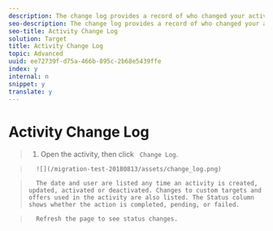 ```yaml
---
description: The change log provides a record of who changed your activities and when the changes occurred.
seo-description: The change log provides a record of who changed your activities and when the changes occurred.
seo-title: Activity Change Log
solution: Target
title: Activity Change Log
topic: Advanced
uuid: ee72739f-d75a-466b-895c-2b68e5439ffe
index: y
internal: n
snippet: y
translate: y
---
```


# Activity Change Log


>1. Open the activity, then click ` Change Log`.

>       ![](/migration-test-20180813/assets/change_log.png) 

>       The date and user are listed any time an activity is created, updated, activated or deactivated. Changes to custom targets and offers used in the activity are also listed. The Status column shows whether the action is completed, pending, or failed. 

>       Refresh the page to see status changes. 
